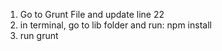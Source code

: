 1. Go to Grunt File and update line 22
2. in terminal, go to lib folder and run: npm install
3. run grunt
